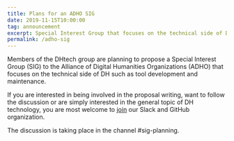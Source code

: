 ```yaml
---
title: Plans for an ADHO SIG
date: 2019-11-15T10:00:00
tag: announcement
excerpt: Special Interest Group that focuses on the technical side of DH such as tool development and maintenance.
permalink: /adho-sig
---
```


<p>
Members of the DHtech group are planning to propose a Special Interest Group (SIG) to the Alliance of Digital Humanities Organizations (ADHO) that focuses on the technical side of DH such as tool development and maintenance.
</p>

<p>

If you are interested in being involved in the proposal writing, want to follow the discussion or are simply interested in the general topic of DH technology,
you are most welcome to <a href="https://dh-tech.github.io/join/">join</a> our Slack and GitHub organization.
<p>

<p>
The discussion is taking place in the channel #sig-planning.
<p>
